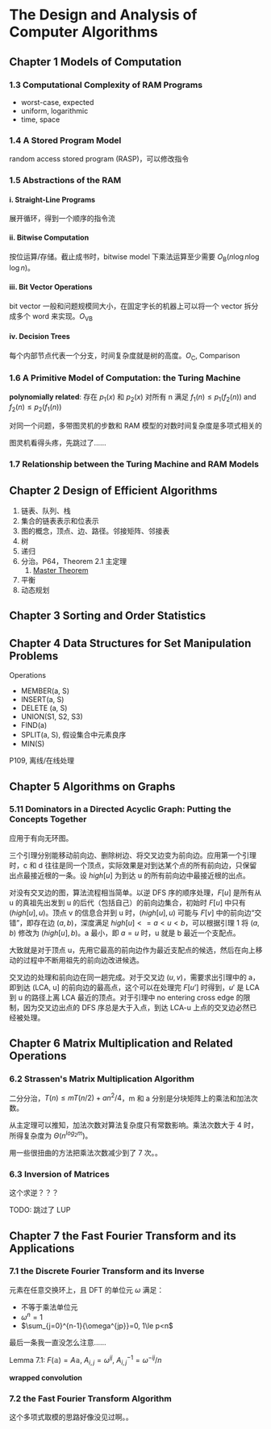 # The Design and Analysis of Computer Algorithms

## Chapter 1 Models of Computation

### 1.3 Computational Complexity of RAM Programs

- worst-case, expected
- uniform, logarithmic
- time, space

### 1.4 A Stored Program Model

random access stored program (RASP)，可以修改指令

### 1.5 Abstractions of the RAM

#### i. Straight-Line Programs

展开循环，得到一个顺序的指令流

#### ii. Bitwise Computation

按位运算/存储。截止成书时，bitwise model 下乘法运算至少需要 $O_\mathrm{B}(n\log n\log\log n)$。

#### iii. Bit Vector Operations

bit vector 一般和问题规模同大小，在固定字长的机器上可以将一个 vector 拆分成多个 word 来实现。$O_{\mathrm{VB}}$

#### iv. Decision Trees

每个内部节点代表一个分支，时间复杂度就是树的高度。$O_\mathrm{C}$, Comparison

### 1.6 A Primitive Model of Computation: the Turing Machine

**polynomially related**: 存在 $p_1(x)$ 和 $p_2(x)$ 对所有 n 满足 $f_1(n) \le p_1(f_2(n))$ and $f_2(n) \le p_2(f_1(n))$

对同一个问题，多带图灵机的步数和 RAM 模型的对数时间复杂度是多项式相关的

图灵机看得头疼，先跳过了……

### 1.7 Relationship between the Turing Machine and RAM Models

## Chapter 2 Design of Efficient Algorithms

1. 链表、队列、栈
2. 集合的链表表示和位表示
3. 图的概念，顶点、边、路径。邻接矩阵、邻接表
4. 树
5. 递归
6. 分治。P64，Theorem 2.1 主定理
   1. [Master Theorem](https://en.wikipedia.org/wiki/Master_theorem_(analysis_of_algorithms))
7. 平衡
8. 动态规划

## Chapter 3 Sorting and Order Statistics

## Chapter 4 Data Structures for Set Manipulation Problems

Operations
- MEMBER(a, S)
- INSERT(a, S)
- DELETE (a, S)
- UNION(S1, S2, S3)
- FIND(a)
- SPLIT(a, S), 假设集合中元素良序
- MIN(S)

P109, 离线/在线处理

## Chapter 5 Algorithms on Graphs

### 5.11 Dominators in a Directed Acyclic Graph: Putting the Concepts Together

应用于有向无环图。

三个引理分别能移动前向边、删除树边、将交叉边变为前向边。应用第一个引理时，c 和 d 往往是同一个顶点，实际效果是对到达某个点的所有前向边，只保留出点最接近根的一条。设 $high[u]$ 为到达 u 的所有前向边中最接近根的出点。

对没有交叉边的图，算法流程相当简单。以逆 DFS 序的顺序处理，$F[u]$ 是所有从 u 的真祖先出发到 u 的后代（包括自己）的前向边集合，初始时 $F[u]$ 中只有 $(high[u], u)$。顶点 v 的信息合并到 u 时，$(high[u],u)$ 可能与 $F[v]$ 中的前向边“交错”，即存在边 $(a,b)$，深度满足 $high[u]<=a<u<b$，可以根据引理 1 将 $(a,b)$ 修改为 $(high[u],b)$。a 最小，即 $a=u$ 时，u 就是 b 最近一个支配点。

大致就是对于顶点 u，先用它最高的前向边作为最近支配点的候选，然后在向上移动的过程中不断用祖先的前向边改进候选。

交叉边的处理和前向边在同一趟完成。对于交叉边 $(u,v)$，需要求出引理中的 a，即到达 (LCA, u] 的前向边的最高点，这个可以在处理完 $F[u’]$ 时得到，$u'$ 是 LCA 到 u 的路径上离 LCA 最近的顶点。对于引理中 no entering cross edge 的限制，因为交叉边出点的 DFS 序总是大于入点，到达 LCA-u 上点的交叉边必然已经被处理。

## Chapter 6 Matrix Multiplication and Related Operations

### 6.2 Strassen's Matrix Multiplication Algorithm

二分分治，$T(n)\le mT(n/2)+an^2/4$，m 和 a 分别是分块矩阵上的乘法和加法次数。

从主定理可以推知，加法次数对算法复杂度只有常数影响。乘法次数大于 4 时，所得复杂度为 $\Theta(n^{log_2{m}})$。

用一些很扭曲的方法把乘法次数减少到了 7 次。。

### 6.3 Inversion of Matrices

这个求逆？？？

TODO: 跳过了 LUP

## Chapter 7 the Fast Fourier Transform and its Applications

### 7.1 the Discrete Fourier Transform and its Inverse

元素在任意交换环上，且 DFT 的单位元 $\omega$ 满足：
- 不等于乘法单位元
- $\omega^n=1$
- $\sum_{j=0}^{n-1}{\omega^{jp}}=0, 1\le p<n$

最后一条我一直没怎么注意……

Lemma 7.1: $F(\mathbb{a})=A\mathbb{a}$, $A_{i,j}=\omega^{ij}$, $A^{-1}_{i,j}=\omega^{-ij}/n$

**wrapped convolution**

### 7.2 the Fast Fourier Transform Algorithm

这个多项式取模的思路好像没见过啊。。

